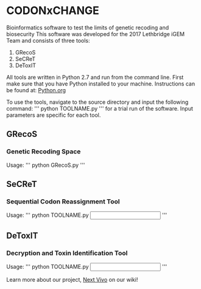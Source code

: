 # CODONxCHANGE
Bioinformatics software to test the limits of genetic recoding and biosecurity
This software was developed for the 2017 Lethbridge iGEM Team and consists of three tools:
1. GRecoS
2. SeCReT
3. DeToxIT

All tools are written in Python 2.7 and run from the command line. 
First make sure that you have Python installed to your machine.
Instructions can be found at: [Python.org](https://www.python.org/)

To use the tools, navigate to the source directory and input the following command:
'''
python TOOLNAME.py
'''
for a trial run of the software. Input parameters are specific for each tool.

## GRecoS
### Genetic Recoding Space
Usage:
'''
python GRecoS.py <number of nucleotides> <length of codon> <number of amino acids>
'''

## SeCReT
### Sequential Codon Reassignment Tool
Usage:
'''
python TOOLNAME.py <input protein sequence>
'''

## DeToxIT
### Decryption and Toxin Identification Tool
Usage:
'''
python TOOLNAME.py <input DNA or protein sequence> 
'''

Learn more about our project, [Next Vivo](http://2017.igem.org/Team:Lethbridge) on our wiki! 
